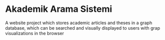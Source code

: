 # Akademik Arama Sistemi

A website project which stores academic articles and theses in a graph database, which can be searched and visually displayed to users with grap visualizations in the browser
